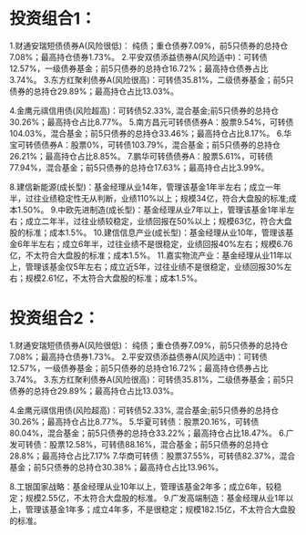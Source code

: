 # 投资组合1：
1.财通安瑞短债债券A(风险很低)： 纯债；重仓债券7.09%，前5只债券的总持仓7.08%；最高持仓债券1.73%。
2.平安双债添益债券A(风险适中)：可转债12.57%，一级债券基金；前5只债券的总持仓16.72%；最高持仓债券占比3.74%。
3.东方红聚利债券A(风险很高)：可转债35.81%，二级债券基金；前5只债券的总持仓29.89%；最高持仓占比13.03%。

4.金鹰元祺信用债(风险超高)：可转债52.33%, 混合基金;前5只债券的总持仓30.26%；最高持仓占比8.77%。
5.南方昌元可转债债券A：股票9.54%，可转债104.03%，混合基金；前5只债券的总持仓33.46%；最高持仓占比8.17%。
6.华宝可转债债券A：股票0%，可转债103.79%，混合基金；前5只债券的总持仓26.21%；最高持仓占比8.85%。
7.鹏华可转债债券A：股票5.61%，可转债77.94%，混合基金；前5只债券的总持仓17.63%；最高持仓占比3.99%。

8.建信新能源(成长型)：基金经理从业14年，管理该基金1年半左右；成立一年半，过往业绩稳定性无从判断，业绩110%以上；规模34亿，符合大盘股的标准;成本1.50%。
9.中欧先进制造(成长型)：基金经理从业7年以上，管理该基金1年半左右；成立二年半，过往业绩较稳定，业绩回报在50%以上；规模63亿，符合大盘股的标准；成本1.5%。
10.建信信息产业(成长型)：基金经理从业10年，管理该基金6年半左右；成立6年半，过往业绩不是很稳定，业绩回报40%左右；规模6.76亿，不太符合大盘股的标准；成本1.5%。
11.嘉实物流产业：基金经理从业11年以上，管理该基金仅5年左右；成立近5年，过往业绩不是很稳定，业绩回报30%左右；规模2.61亿，不太符合大盘股的标准；成本1.5%。

# 投资组合2：

1.财通安瑞短债债券A(风险很低)： 纯债；重仓债券7.09%，前5只债券的总持仓7.08%；最高持仓债券1.73%。
2.平安双债添益债券A(风险适中)：可转债12.57%，一级债券基金；前5只债券的总持仓16.72%；最高持仓债券占比3.74%。
3.东方红聚利债券A(风险很高)：可转债35.81%，二级债券基金；前5只债券的总持仓29.89%；最高持仓占比13.03%。

4.金鹰元祺信用债(风险超高)：可转债52.33%, 混合基金;前5只债券的总持仓30.26%；最高持仓占比8.77%。
5.华夏可转债：股票20.16%，可转债80.04%，混合基金；前5只债券的总持仓33.22%；最高持仓占比18.47%。
6.广发可转债：股票12.58%，可转债88.16%，混合基金；前5只债券的总持仓28.8%；最高持仓占比7.17%
7.华商可转债：股票37.55%，可转债82.37%，混合基金；前5只债券的总持仓30.38%；最高持仓占比13.96%。

8.工银国家战略：基金经理从业10年以上，管理该基金2年多；成立6年，较稳定；规模2.55亿，不太符合大盘股的标准。
9.广发高端制造：基金经理从业1年以上，管理该基金1年多；成立4年多，不是很稳定；规模182.15亿，不太符合大盘股的标准。
